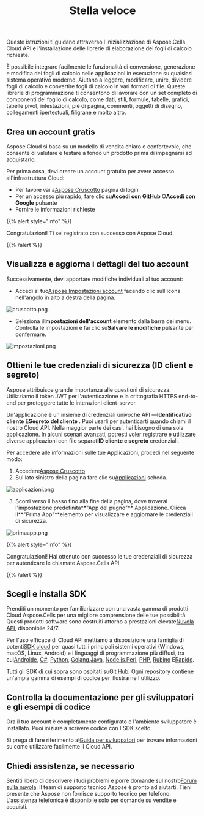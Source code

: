 ﻿---
title: Stella veloce
second_title: Aspose.Cells Cloud Documen
type: docs
url: /it/quickstart/
description: Aspose.Cells Cloud supporta Excel per creare, convertire, unire, dividere, proteggere, operare su oggetti interni e così via
weight: 20
---
Queste istruzioni ti guidano attraverso l'inizializzazione di Aspose.Cells Cloud API e l'installazione delle librerie di elaborazione dei fogli di calcolo richieste.

È possibile integrare facilmente le funzionalità di conversione, generazione e modifica dei fogli di calcolo nelle applicazioni in esecuzione su qualsiasi sistema operativo moderno. Aiutano a leggere, modificare, unire, dividere fogli di calcolo e convertire fogli di calcolo in vari formati di file. Queste librerie di programmazione ti consentono di lavorare con un set completo di componenti del foglio di calcolo, come dati, stili, formule, tabelle, grafici, tabelle pivot, intestazioni, piè di pagina, commenti, oggetti di disegno, collegamenti ipertestuali, filigrane e molto altro.

## Crea un account gratis

Aspose Cloud si basa su un modello di vendita chiaro e confortevole, che consente di valutare e testare a fondo un prodotto prima di impegnarsi ad acquistarlo.

Per prima cosa, devi creare un account gratuito per avere accesso all'infrastruttura Cloud:

-  Per favore vai a[Aspose Cruscotto](https://dashboard.aspose.cloud/#/) pagina di login
-  Per un accesso più rapido, fare clic su**Accedi con GitHub** O**Accedi con Google** pulsante
- Fornire le informazioni richieste

{{% alert style="info" %}}

Congratulazioni! Ti sei registrato con successo con Aspose Cloud.

{{% /alert %}}

## Visualizza e aggiorna i dettagli del tuo account

Successivamente, devi apportare modifiche individuali al tuo account:

-  Accedi al tuo[Aspose Impostazioni account](https://id.containerize.com/admin/) facendo clic sull'icona nell'angolo in alto a destra della pagina.

![cruscotto.png](dashboard.png)

-  Seleziona il**Impostazioni dell'account** elemento dalla barra dei menu. Controlla le impostazioni e fai clic su**Salvare le modifiche** pulsante per confermare.

![impostazioni.png](settings.png)

## Ottieni le tue credenziali di sicurezza (ID client e segreto)

Aspose attribuisce grande importanza alle questioni di sicurezza. Utilizziamo il token JWT per l'autenticazione e la crittografia HTTPS end-to-end per proteggere tutte le interazioni client-server.

 Un'applicazione è un insieme di credenziali univoche API —**Identificativo cliente** E**Segreto del cliente** . Puoi usarli per autenticarti quando chiami il nostro Cloud API. Nella maggior parte dei casi, hai bisogno di una sola applicazione. In alcuni scenari avanzati, potresti voler registrare e utilizzare diverse applicazioni con file separati**ID cliente e segreto** credenziali.

Per accedere alle informazioni sulle tue Applicazioni, procedi nel seguente modo:

1.  Accedere[Aspose Cruscotto](https://dashboard.aspose.cloud/#/)
 2. Sul lato sinistro della pagina fare clic su[Applicazioni](https://dashboard.aspose.cloud/applications) scheda.

![applicazioni.png](applications.png)

 3. Scorri verso il basso fino alla fine della pagina, dove troverai l'impostazione predefinita**"App del pugno"** Applicazione. Clicca il**"Prima App"**elemento per visualizzare e aggiornare le credenziali di sicurezza.

![primaapp.png](firstapp.png)

{{% alert style="info" %}}

Congratulazioni! Hai ottenuto con successo le tue credenziali di sicurezza per autenticare le chiamate Aspose.Cells API.

{{% /alert %}}

## Scegli e installa SDK

 Prenditi un momento per familiarizzare con una vasta gamma di prodotti Cloud Aspose.Cells per una migliore comprensione delle tue possibilità. Questi prodotti software sono costruiti attorno a prestazioni elevate[Nuvola API](https://apireference.aspose.com/), disponibile 24/7.

 Per l'uso efficace di Cloud API mettiamo a disposizione una famiglia di potenti[SDK cloud](https://products.aspose.cloud/cells/family) per quasi tutti i principali sistemi operativi (Windows, macOS, Linux, Android) e i linguaggi di programmazione più diffusi, tra cui[Androide](https://products.aspose.cloud/cells/android), [C#](https://products.aspose.cloud/cells/net), [Python](https://products.aspose.cloud/cells/python), [Golang](https://products.aspose.cloud/cells/go),[Java](https://products.aspose.cloud/cells/java), [Node.js](https://products.aspose.cloud/cells/nodejs),[Perl](https://products.aspose.cloud/cells/perl), [PHP](https://products.aspose.cloud/cells/php), [Rubino](https://products.aspose.cloud/cells/ruby) E[Rapido](https://products.aspose.cloud/cells/swift).

 Tutti gli SDK di cui sopra sono ospitati su[Git Hub](https://github.com/aspose-cells-cloud/). Ogni repository contiene un'ampia gamma di esempi di codice per illustrarne l'utilizzo.

## Controlla la documentazione per gli sviluppatori e gli esempi di codice

Ora il tuo account è completamente configurato e l'ambiente sviluppatore è installato. Puoi iniziare a scrivere codice con l'SDK scelto.

 Si prega di fare riferimento al[Guida per sviluppatori](https://docs.aspose.cloud/cells/developer-guide/) per trovare informazioni su come utilizzare facilmente il Cloud API.

## Chiedi assistenza, se necessario

 Sentiti libero di descrivere i tuoi problemi e porre domande sul nostro[Forum sulla nuvola](https://forum.aspose.cloud/c/cells/7). Il team di supporto tecnico Aspose è pronto ad aiutarti. Tieni presente che Aspose non fornisce supporto tecnico per telefono. L'assistenza telefonica è disponibile solo per domande su vendite e acquisti.




